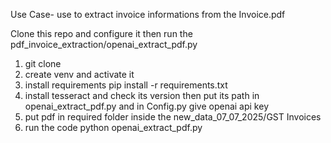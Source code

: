 Use Case- use to extract invoice informations from the Invoice.pdf 

Clone this repo and configure it then run the pdf_invoice_extraction/openai_extract_pdf.py
1. git clone 
2. create venv and activate it 
3. install requirements pip install -r requirements.txt
4. install tesseract and check its version then put its path in openai_extract_pdf.py and in Config.py give openai api key 
5. put pdf in required folder inside the new_data_07_07_2025/GST Invoices
6. run the code python openai_extract_pdf.py
